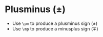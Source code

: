 # Plusminus (±)

* Use `\pm` to produce a plusminus sign (±)
* Use `\mp` to produce a minusplus sign (∓)